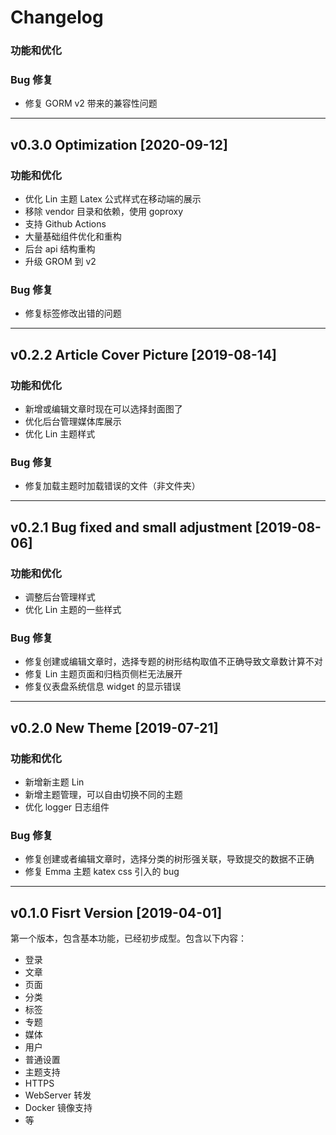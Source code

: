 # Changelog

### 功能和优化

### Bug 修复
- 修复 GORM v2 带来的兼容性问题
  
---

## v0.3.0 Optimization [2020-09-12]

### 功能和优化
- 优化 Lin 主题 Latex 公式样式在移动端的展示
- 移除 vendor 目录和依赖，使用 goproxy
- 支持 Github Actions
- 大量基础组件优化和重构
- 后台 api 结构重构
- 升级 GROM 到 v2

### Bug 修复
- 修复标签修改出错的问题

---

## v0.2.2 Article Cover Picture [2019-08-14]

### 功能和优化
- 新增或编辑文章时现在可以选择封面图了
- 优化后台管理媒体库展示
- 优化 Lin 主题样式

### Bug 修复
- 修复加载主题时加载错误的文件（非文件夹）

---

## v0.2.1 Bug fixed and small adjustment [2019-08-06]

### 功能和优化
- 调整后台管理样式
- 优化 Lin 主题的一些样式

### Bug 修复
- 修复创建或编辑文章时，选择专题的树形结构取值不正确导致文章数计算不对
- 修复 Lin 主题页面和归档页侧栏无法展开
- 修复仪表盘系统信息 widget 的显示错误

---

## v0.2.0 New Theme [2019-07-21]

### 功能和优化

- 新增新主题 Lin
- 新增主题管理，可以自由切换不同的主题
- 优化 logger 日志组件

### Bug 修复

- 修复创建或者编辑文章时，选择分类的树形强关联，导致提交的数据不正确
- 修复 Emma 主题 katex css 引入的 bug

---

## v0.1.0 Fisrt Version [2019-04-01]

第一个版本，包含基本功能，已经初步成型。包含以下内容：

- 登录
- 文章
- 页面
- 分类
- 标签
- 专题
- 媒体
- 用户
- 普通设置
- 主题支持
- HTTPS
- WebServer 转发
- Docker 镜像支持
- 等
